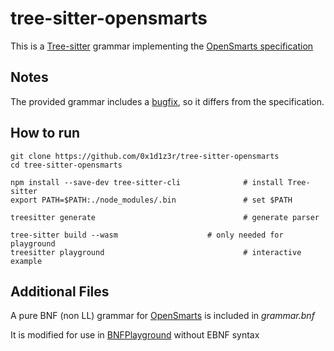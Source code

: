 # tree-sitter-opensmarts
This is a [Tree-sitter](https://github.com/tree-sitter/tree-sitter) grammar implementing the [OpenSmarts specification](https://github.com/timvdm/OpenSMARTS)
## Notes
The provided grammar includes a [bugfix](https://github.com/timvdm/OpenSMARTS/issues/2), so it differs from the specification.
## How to run
	git clone https://github.com/0x1d1z3r/tree-sitter-opensmarts
 	cd tree-sitter-opensmarts
  
	npm install --save-dev tree-sitter-cli				# install Tree-sitter
	export PATH=$PATH:./node_modules/.bin 				# set $PATH
 
	treesitter generate                   				# generate parser 
 
	tree-sitter build --wasm					# only needed for playground
	treesitter playground                 				# interactive example

## Additional Files
A pure BNF (non LL) grammar for [OpenSmarts](http://opensmiles.org/) is included in *grammar.bnf*

It is modified for use in [BNFPlayground](https://github.com/paul-kline/bnf-playground) without EBNF syntax

